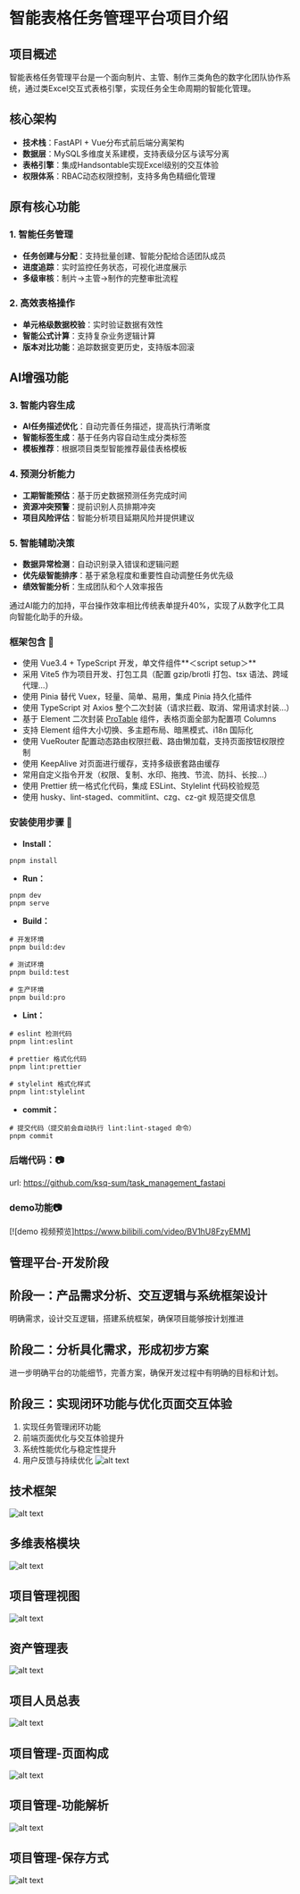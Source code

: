 # 智能表格任务管理平台项目介绍

## 项目概述

智能表格任务管理平台是一个面向制片、主管、制作三类角色的数字化团队协作系统，通过类Excel交互式表格引擎，实现任务全生命周期的智能化管理。

## 核心架构

- **技术栈**：FastAPI + Vue分布式前后端分离架构
- **数据层**：MySQL多维度关系建模，支持表级分区与读写分离
- **表格引擎**：集成Handsontable实现Excel级别的交互体验
- **权限体系**：RBAC动态权限控制，支持多角色精细化管理

## 原有核心功能

### 1. 智能任务管理

- **任务创建与分配**：支持批量创建、智能分配给合适团队成员
- **进度追踪**：实时监控任务状态，可视化进度展示
- **多级审核**：制片→主管→制作的完整审批流程

### 2. 高效表格操作

- **单元格级数据校验**：实时验证数据有效性
- **智能公式计算**：支持复杂业务逻辑计算
- **版本对比功能**：追踪数据变更历史，支持版本回滚

## AI增强功能

### 3. 智能内容生成

- **AI任务描述优化**：自动完善任务描述，提高执行清晰度
- **智能标签生成**：基于任务内容自动生成分类标签
- **模板推荐**：根据项目类型智能推荐最佳表格模板

### 4. 预测分析能力

- **工期智能预估**：基于历史数据预测任务完成时间
- **资源冲突预警**：提前识别人员排期冲突
- **项目风险评估**：智能分析项目延期风险并提供建议

### 5. 智能辅助决策

- **数据异常检测**：自动识别录入错误和逻辑问题
- **优先级智能排序**：基于紧急程度和重要性自动调整任务优先级
- **绩效智能分析**：生成团队和个人效率报告

通过AI能力的加持，平台操作效率相比传统表单提升40%，实现了从数字化工具向智能化助手的升级。

### 框架包含 🔨

- 使用 Vue3.4 + TypeScript 开发，单文件组件**＜script setup＞**
- 采用 Vite5 作为项目开发、打包工具（配置 gzip/brotli 打包、tsx 语法、跨域代理…）
- 使用 Pinia 替代 Vuex，轻量、简单、易用，集成 Pinia 持久化插件
- 使用 TypeScript 对 Axios 整个二次封装（请求拦截、取消、常用请求封装…）
- 基于 Element 二次封装 [ProTable](https://juejin.cn/post/7166068828202336263) 组件，表格页面全部为配置项 Columns
- 支持 Element 组件大小切换、多主题布局、暗黑模式、i18n 国际化
- 使用 VueRouter 配置动态路由权限拦截、路由懒加载，支持页面按钮权限控制
- 使用 KeepAlive 对页面进行缓存，支持多级嵌套路由缓存
- 常用自定义指令开发（权限、复制、水印、拖拽、节流、防抖、长按…）
- 使用 Prettier 统一格式化代码，集成 ESLint、Stylelint 代码校验规范
- 使用 husky、lint-staged、commitlint、czg、cz-git 规范提交信息

### 安装使用步骤 📔

- **Install：**

```text
pnpm install
```

- **Run：**

```text
pnpm dev
pnpm serve
```

- **Build：**

```text
# 开发环境
pnpm build:dev

# 测试环境
pnpm build:test

# 生产环境
pnpm build:pro
```

- **Lint：**

```text
# eslint 检测代码
pnpm lint:eslint

# prettier 格式化代码
pnpm lint:prettier

# stylelint 格式化样式
pnpm lint:stylelint
```

- **commit：**

```text
# 提交代码（提交前会自动执行 lint:lint-staged 命令）
pnpm commit
```

### 后端代码：📷

url: https://github.com/ksq-sum/task_management_fastapi

### demo功能📷

[![demo 视频预览]https://www.bilibili.com/video/BV1hU8FzyEMM]

## 管理平台-开发阶段

## 阶段一：产品需求分析、交互逻辑与系统框架设计

明确需求，设计交互逻辑，搭建系统框架，确保项目能够按计划推进

## 阶段二：分析具化需求，形成初步方案

进一步明确平台的功能细节，完善方案，确保开发过程中有明确的目标和计划。

## 阶段三：实现闭环功能与优化页面交互体验

1. 实现任务管理闭环功能
2. 前端页面优化与交互体验提升
3. 系统性能优化与稳定性提升
4. 用户反馈与持续优化
   ![alt text](image-1.png)

## 技术框架

![alt text](image-2.png)

## 多维表格模块

![alt text](image-3.png)

## 项目管理视图

![alt text](image-4.png)

## 资产管理表

![alt text](image-5.png)

## 项目人员总表

![alt text](image-6.png)

## 项目管理-页面构成

![alt text](image-7.png)

## 项目管理-功能解析

![alt text](image-8.png)

## 项目管理-保存方式

![alt text](image-9.png)
